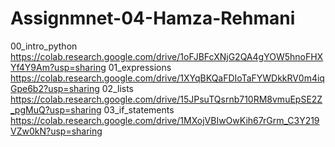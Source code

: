# Assignmnet-04-Hamza-Rehmani
00_intro_python
https://colab.research.google.com/drive/1oFJBFcXNjG2QA4gYOW5hnoFHXYf4Y9Am?usp=sharing
01_expressions
https://colab.research.google.com/drive/1XYqBKQaFDIoTaFYWDkkRV0m4iqGpe6b2?usp=sharing
02_lists
https://colab.research.google.com/drive/15JPsuTQsrnb710RM8vmuEpSE2Z_pgMuQ?usp=sharing
03_if_statements
https://colab.research.google.com/drive/1MXojVBIwOwKih67rGrm_C3Y219VZw0kN?usp=sharing



